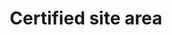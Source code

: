 ---
title: 'Certified site area'
field: 'is.certifiedSite.area'
slug: 'certification-certified-site-area'
description: 'Total area certified (in hectares). For a group certificate, this would be the sum of the area of all certified farms in the certificate.'
required: False
module: 'Certified Resource or Site'
cluster: 'Certification'
policy: 'Free value. Single value only.'
layout: 'home'
---